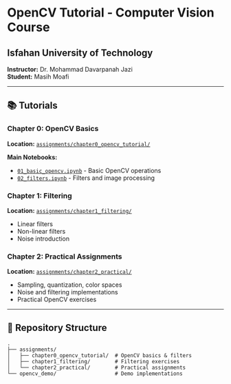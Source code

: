 # OpenCV Tutorial - Computer Vision Course
## Isfahan University of Technology

**Instructor:** Dr. Mohammad Davarpanah Jazi  
**Student:** Masih Moafi

---

## 📚 Tutorials

### Chapter 0: OpenCV Basics
**Location:** [`assignments/chapter0_opencv_tutorial/`](assignments/chapter0_opencv_tutorial/)

**Main Notebooks:**
- [`01_basic_opencv.ipynb`](assignments/chapter0_opencv_tutorial/01_basic_opencv.ipynb) - Basic OpenCV operations
- [`02_filters.ipynb`](assignments/chapter0_opencv_tutorial/02_filters.ipynb) - Filters and image processing

### Chapter 1: Filtering
**Location:** [`assignments/chapter1_filtering/`](assignments/chapter1_filtering/)
- Linear filters
- Non-linear filters  
- Noise introduction

### Chapter 2: Practical Assignments
**Location:** [`assignments/chapter2_practical/`](assignments/chapter2_practical/)
- Sampling, quantization, color spaces
- Noise and filtering implementations
- Practical OpenCV exercises

---

## 📁 Repository Structure

```
.
├── assignments/
│   ├── chapter0_opencv_tutorial/  # OpenCV basics & filters
│   ├── chapter1_filtering/        # Filtering exercises
│   └── chapter2_practical/        # Practical assignments
└── opencv_demo/                   # Demo implementations
```